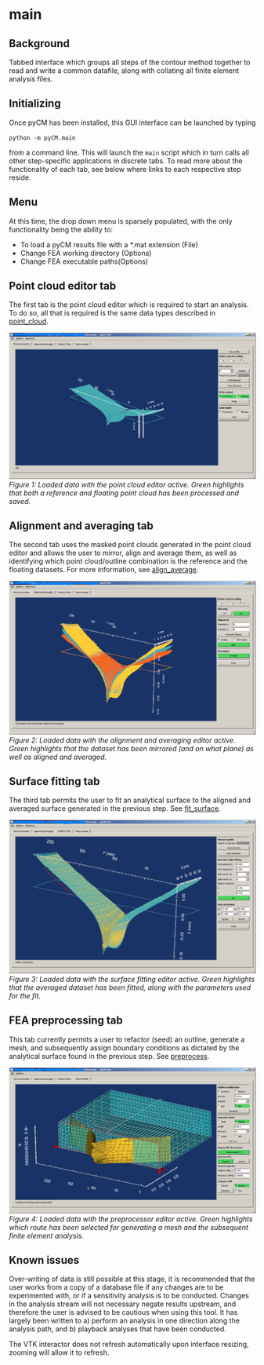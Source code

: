 # main

## Background
Tabbed interface which groups all steps of the contour method together to read and write a common datafile, along with collating all finite element analysis files.

## Initializing

Once pyCM has been installed, this GUI interface can be launched by typing
~~~
python -m pyCM.main
~~~
from a command line. This will launch the `main` script which in turn calls all other step-specific applications in discrete tabs. To read more about the functionality of each tab, see below where links to each respective step reside. 

## Menu
At this time, the drop down menu is sparsely populated, with the only functionality being the ability to:

* To load a pyCM results file with a *.mat extension (File)
* Change FEA working directory (Options)
* Change FEA executable paths(Options)

## Point cloud editor tab

The first tab is the point cloud editor which is required to start an analysis. To do so, all that is required is the same data types described in [point_cloud](point_cloudREADME.md). 

<span>![<span>Point cloud editor</span>](images/main1.png)</span>  
*<a name="fig1"></a> Figure 1: Loaded data with the point cloud editor active. Green highlights that both a reference and floating point cloud has been processed and saved.*

## Alignment and averaging tab

The second tab uses the masked point clouds generated in the point cloud editor and allows the user to mirror, align and average them, as well as identifying which point cloud/outline combination is the reference and the floating datasets. For more information, see  [align_average](align_averageREADME.md). 

<span>![<span>Alignment and averaging</span>](images/main2.png)</span>  
*<a name="fig2"></a> Figure 2: Loaded data with the alignment and averaging editor active. Green highlights that the dataset has been mirrored (and on what plane) as well as aligned and averaged.*

## Surface fitting tab

The third tab permits the user to fit an analytical surface to the aligned and averaged surface generated in the previous step. See [fit_surface](fit_surfaceREADME.md). 

<span>![<span>Surface fitting</span>](images/main3.png)</span>  
*<a name="fig3"></a> Figure 3: Loaded data with the surface fitting editor active. Green highlights that the averaged dataset has been fitted, along with the parameters used for the fit.*

## FEA preprocessing tab

This tab currently permits a user to refactor (seed) an outline, generate a mesh, and subsequently assign boundary conditions as dictated by the analytical surface found in the previous step. See [preprocess](preprocessREADME.md).

<span>![<span>Surface fitting</span>](images/main4.png)</span>  
*<a name="fig3"></a> Figure 4: Loaded data with the preprocessor editor active. Green highlights which route has been selected for generating a mesh and the subsequent finite element analysis.*

## Known issues
Over-writing of data is still possible at this stage, it is recommended that the user works from a copy of a database file if any changes are to be experimented with, or if a sensitivity analysis is to be conducted. Changes in the analysis stream will not necessary negate results upstream, and therefore the user is advised to be cautious when using this tool. It has largely been written to a) perform an analysis in one direction along the analysis path, and b) playback analyses that have been conducted.

The VTK interactor does not refresh automatically upon interface resizing, zooming will allow it to refresh.